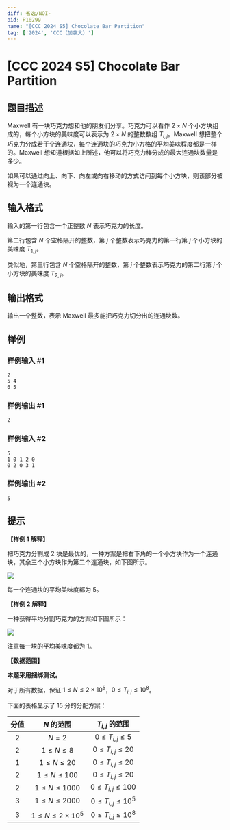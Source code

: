 ```yaml
---
diff: 省选/NOI-
pid: P10299
name: "[CCC 2024 S5] Chocolate Bar Partition"
tag: ['2024', 'CCC（加拿大）']
---
```

# [CCC 2024 S5] Chocolate Bar Partition
## 题目描述

Maxwell 有一块巧克力想和他的朋友们分享。巧克力可以看作 $2\times N$ 个小方块组成的，每个小方块的美味度可以表示为 $2 \times N$ 的整数数组 $T_{i,j}$。Maxwell 想把整个巧克力分成若干个连通块，每个连通块的巧克力小方格的平均美味程度都是一样的。Maxwell 想知道根据如上所述，他可以将巧克力棒分成的最大连通块数量是多少。

如果可以通过向上、向下、向左或向右移动的方式访问到每个小方块，则该部分被视为一个连通块。
## 输入格式

输入的第一行包含一个正整数 $N$ 表示巧克力的长度。

第二行包含 $N$ 个空格隔开的整数，第 $j$ 个整数表示巧克力的第一行第 $j$ 个小方块的美味度 $T_{1,j}$。

类似地，第三行包含 $N$ 个空格隔开的整数，第 $j$ 个整数表示巧克力的第二行第 $j$ 个小方块的美味度 $T_{2,j}$。
## 输出格式

输出一个整数，表示 Maxwell 最多能把巧克力切分出的连通块数。

## 样例

### 样例输入 #1
```
2
5 4
6 5

```
### 样例输出 #1
```
2

```
### 样例输入 #2
```
5
1 0 1 2 0
0 2 0 3 1

```
### 样例输出 #2
```
5

```
## 提示


**【样例 1 解释】**

把巧克力分割成 $2$ 块是最优的，一种方案是把右下角的一个小方块作为一个连通块，其余三个小方块作为第二个连通块，如下图所示。

![](https://cdn.luogu.com.cn/upload/image_hosting/2yga1u9u.png)

每一个连通块的平均美味度都为 $5$。

**【样例 2 解释】**

一种获得平均分割巧克力的方案如下图所示：

![](https://cdn.luogu.com.cn/upload/image_hosting/hty1ata8.png)

注意每一块的平均美味度都为 $1$。

**【数据范围】**

**本题采用捆绑测试。**

对于所有数据，保证 $1 \leq N \leq 2 \times 10^5$，$0 \leq T_{i,j} \leq 10^8$。

下面的表格显示了 $15$ 分的分配方案：

| 分值 | $N$ 的范围 | $T_{i,j}$ 的范围 |
| :-: | :-: | :-: |
| $2$ | $N = 2$ | $0 \leq T_{i,j} \leq 5$ |
| $2$ | $1 \leq N \leq 8$ | $0 \leq T_{i,j} \leq 20$ |
| $1$ | $1 \leq N \leq 20$ | $0 \leq T_{i,j} \leq 20$ |
| $2$ | $1 \leq N \leq 100$ | $0 \leq T_{i,j} \leq 20$ |
| $2$ | $1 \leq N \leq 1000$ | $0 \leq T_{i,j} \leq 100$ |
| $3$ | $1 \leq N \leq 2000$ | $0 \leq T_{i,j} \leq 10^5$ |
| $3$ | $1 \leq N \leq 2 \times 10^5$ | $0 \leq T_{i,j} \leq 10^8$ |

